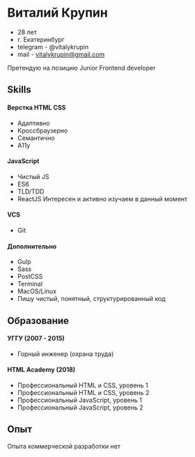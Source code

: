 # Виталий Крупин

- 28 лет
- г. Екатеринбург
- telegram - @vitalykrupin
- mail - vitalykrupin@gmail.com

Претендую на позицию Junior Frontend developer

## Skills

#### Верстка HTML CSS

- Адаптивно
- Кроссбраузерно
- Семантично
- A11y

#### JavaScript

- Чистый JS
- ES6
- TLD/TDD
- ReactJS Интересен и активно изучаем в данный момент

#### VCS

- Git

#### Дополнительно

- Gulp
- Sass
- PostCSS
- Terminal
- MacOS/Linux
- Пишу чистый, понятный, структурированный код

## Образование

#### УГГУ (2007 - 2015)

- Горный инженер (охрана труда)

#### HTML Academy (2018)

- Профессиональный HTML и CSS, уровень 1
- Профессиональный HTML и CSS, уровень 2
- Профессиональный JavaScript, уровень 1
- Профессиональный JavaScript, уровень 2 

## Опыт

Опыта коммерческой разработки нет

